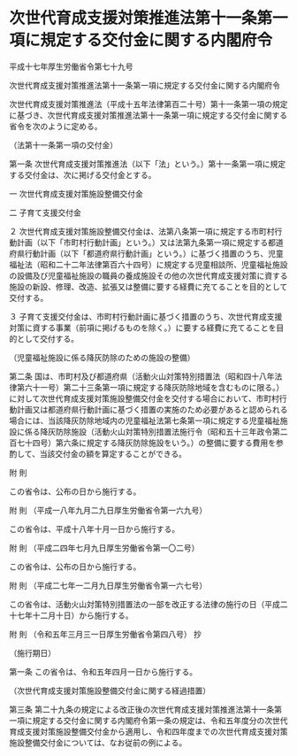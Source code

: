 # 次世代育成支援対策推進法第十一条第一項に規定する交付金に関する内閣府令

平成十七年厚生労働省令第七十九号

次世代育成支援対策推進法第十一条第一項に規定する交付金に関する内閣府令

次世代育成支援対策推進法（平成十五年法律第百二十号）第十一条第一項の規定に基づき、次世代育成支援対策推進法第十一条第一項に規定する交付金に関する省令を次のように定める。

（法第十一条第一項の交付金）

第一条 次世代育成支援対策推進法（以下「法」という。）第十一条第一項に規定する交付金は、次に掲げる交付金とする。

一 次世代育成支援対策施設整備交付金

二 子育て支援交付金

２ 次世代育成支援対策施設整備交付金は、法第八条第一項に規定する市町村行動計画（以下「市町村行動計画」という。）又は法第九条第一項に規定する都道府県行動計画（以下「都道府県行動計画」という。）に基づく措置のうち、児童福祉法（昭和二十二年法律第百六十四号）に規定する児童相談所、児童福祉施設の設備及び児童福祉施設の職員の養成施設その他の次世代育成支援対策に資する施設の新設、修理、改造、拡張又は整備に要する経費に充てることを目的として交付する。

３ 子育て支援交付金は、市町村行動計画に基づく措置のうち、次世代育成支援対策に資する事業（前項に掲げるものを除く。）に要する経費に充てることを目的として交付する。

（児童福祉施設に係る降灰防除のための施設の整備）

第二条 国は、市町村及び都道府県（活動火山対策特別措置法（昭和四十八年法律第六十一号）第二十三条第一項に規定する降灰防除地域を含むものに限る。）に対して次世代育成支援対策施設整備交付金を交付する場合において、市町村行動計画又は都道府県行動計画に基づく措置の実施のため必要があると認められる場合には、当該降灰防除地域内の児童福祉法第七条第一項に規定する児童福祉施設に係る降灰防除施設（活動火山対策特別措置法施行令（昭和五十三年政令第二百七十四号）第六条に規定する降灰防除施設をいう。）の整備に要する費用を参酌して、当該交付金の額を算定することができる。

附 則

この省令は、公布の日から施行する。

附 則 （平成一八年九月二九日厚生労働省令第一六九号）

この省令は、平成十八年十月一日から施行する。

附 則 （平成二四年七月九日厚生労働省令第一〇二号）

この省令は、公布の日から施行する。

附 則 （平成二七年一二月九日厚生労働省令第一六七号）

この省令は、活動火山対策特別措置法の一部を改正する法律の施行の日（平成二十七年十二月十日）から施行する。

附 則 （令和五年三月三一日厚生労働省令第四八号） 抄

（施行期日）

第一条 この省令は、令和五年四月一日から施行する。

（次世代育成支援対策施設整備交付金に関する経過措置）

第三条 第二十九条の規定による改正後の次世代育成支援対策推進法第十一条第一項に規定する交付金に関する内閣府令第一条の規定は、令和五年度分の次世代育成支援対策施設整備交付金から適用し、令和四年度までの次世代育成支援対策施設整備交付金については、なお従前の例による。
